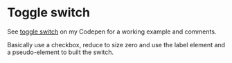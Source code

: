 # Toggle switch
See [toggle switch](https://codepen.io/jorishr/pen/xxxPPLP) on my Codepen for a working example and comments. 

Basically use a checkbox, reduce to size zero and use the label element and a pseudo-element to built the switch. 